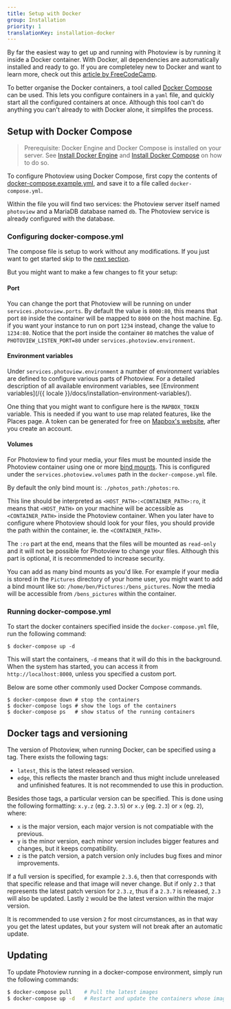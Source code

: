 ```yaml
---
title: Setup with Docker
group: Installation
priority: 1
translationKey: installation-docker
---
```


By far the easiest way to get up and running with Photoview is by running it inside a Docker container.
With Docker, all dependencies are automatically installed and ready to go.
If you are completeley new to Docker and want to learn more, check out this [article by FreeCodeCamp][docker-simplified].

To better organise the Docker containers, a tool called [Docker Compose][docker-compose] can be used.
This lets you configure containers in a `yaml` file, and quickly start all the configured containers at once.
Although this tool can't do anything you can't already to with Docker alone, it simplifes the process.

[docker-simplified]: https://www.freecodecamp.org/news/docker-simplified-96639a35ff36/
[docker-compose]: https://docs.docker.com/compose/

## Setup with Docker Compose

> Prerequisite: Docker Engine and Docker Compose is installed on your server.
> See [Install Docker Engine][docker-install] and [Install Docker Compose][install-docker-compose] on how to do so.

To configure Photoview using Docker Compose, first copy the contents of [docker-compose.example.yml][docker-compose.example.yml],
and save it to a file called `docker-compose.yml`.

Within the file you will find two services: the Photoview server itself named `photoview` and a MariaDB database named `db`.
The Photoview service is already configured with the database.

### Configuring docker-compose.yml

The compose file is setup to work without any modifications. If you just want to get started skip to the [next section](#running-docker-compose.yml).

But you might want to make a few changes to fit your setup:

#### Port

You can change the port that Photoview will be running on under `services.photoview.ports`.
By default the value is `8000:80`, this means that port `80` inside the container will be mapped to `8000` on the host machine.
Eg. if you want your instance to run on port `1234` instead, change the value to `1234:80`.
Notice that the port inside the container `80` matches the value of `PHOTOVIEW_LISTEN_PORT=80` under `services.photoview.environment`.

#### Environment variables

Under `services.photoview.environment` a number of environment variables are defined
to configure various parts of Photoview. For a detailed description of all available environment variables,
see [Environment variables](/{{ locale }}/docs/installation-environment-variables/).

One thing that you might want to configure here is the `MAPBOX_TOKEN` variable.
This is needed if you want to use map related features, like the Places page.
A token can be generated for free on [Mapbox's website][mapbox-access-token], after you create an account.

#### Volumes

For Photoview to find your media, your files must be mounted inside the Photoview container using one or more [bind mounts][docker-bind-mount].
This is configured under the `services.photoview.volumes` path in the `docker-compose.yml` file.

By default the only bind mount is: `./photos_path:/photos:ro`.

This line should be interpreted as `<HOST_PATH>:<CONTAINER_PATH>:ro`,
it means that `<HOST_PATH>` on your machine will be accessible as `<CONTAINER_PATH>` inside the Photoview container.
When you later have to configure where Photoview should look for your files, you should provide the path within the container, ie. the `<CONTAINER_PATH>`.

The `:ro` part at the end, means that the files will be mounted as `read-only` and it will not be possible for Photoview to change your files.
Although this part is optional, it is recommended to increase security.

You can add as many bind mounts as you'd like. For example if your media is stored in the `Pictures` directory of your home user,
you might want to add a bind mount like so: `/home/ben/Pictures:/bens_pictures`. Now the media will be accessible from `/bens_pictures` within the container.

### Running docker-compose.yml

To start the docker containers specified inside the `docker-compose.yml` file, run the following command:

```shell
$ docker-compose up -d
```

This will start the containers, `-d` means that it will do this in the background.
When the system has started, you can access it from `http://localhost:8000`, unless you specified a custom port.

Below are some other commonly used Docker Compose commands.

```shell
$ docker-compose down # stop the containers
$ docker-compose logs # show the logs of the containers
$ docker-compose ps   # show status of the running containers
```

[docker-install]: https://docs.docker.com/engine/install/
[install-docker-compose]: https://docs.docker.com/compose/install/
[docker-bind-mount]: https://docs.docker.com/storage/bind-mounts/
[docker-compose.example.yml]: https://github.com/photoview/photoview/blob/master/docker-compose.example.yml
[mapbox-access-token]: https://account.mapbox.com/access-tokens/

## Docker tags and versioning

The version of Photoview, when running Docker, can be specified using a tag.
There exists the following tags:

- `latest`, this is the latest released version.
- `edge`, this reflects the master branch and thus might include unreleased and unfinished features. It is not recommended to use this in production.

Besides those tags, a particular version can be specified.
This is done using the following formatting: `x.y.z` (eg. `2.3.5`) or `x.y` (eg. `2.3`) or `x` (eg. `2`), where:

- `x` is the major version, each major version is not compatiable with the previous.
- `y` is the minor version, each minor version includes bigger features and changes, but it keeps compatibility.
- `z` is the patch version, a patch version only includes bug fixes and minor improvements.

If a full version is specified, for example `2.3.6`, then that corresponds with that specific release and that image will never change.
But if only `2.3` that represents the latest patch version for `2.3.z`, thus if a `2.3.7` is released, `2.3` will also be updated.
Lastly `2` would be the latest version within the major version.

It is recommended to use version `2` for most circumstances, as in that way you get the latest updates, but your system will not break after an automatic update.

## Updating

To update Photoview running in a docker-compose environment, simply run the following commands:

```bash
$ docker-compose pull    # Pull the latest images
$ docker-compose up -d   # Restart and update the containers whose images has changed
```
